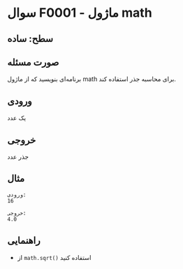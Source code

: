 # سوال F0001 - ماژول math

## سطح: ساده

## صورت مسئله
برنامه‌ای بنویسید که از ماژول math برای محاسبه جذر استفاده کند.

## ورودی
یک عدد

## خروجی
جذر عدد

## مثال
```
ورودی:
16

خروجی:
4.0
```

## راهنمایی
- از `math.sqrt()` استفاده کنید
